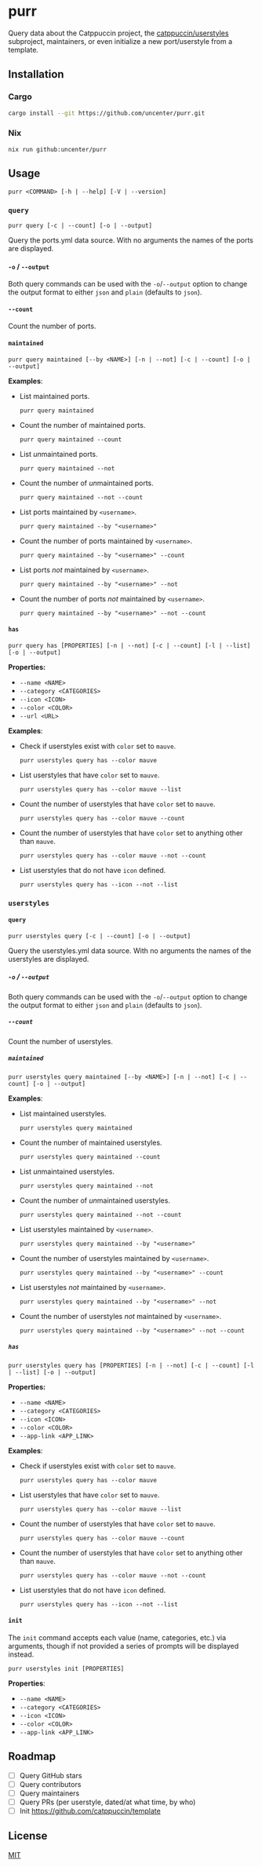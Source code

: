 # purr

Query data about the Catppuccin project, the [catppuccin/userstyles](https://github.com/catppuccin/userstyles) subproject, maintainers, or even initialize a new port/userstyle from a template.

## Installation

### Cargo

```sh
cargo install --git https://github.com/uncenter/purr.git
```

### Nix

```
nix run github:uncenter/purr
```

## Usage

```
purr <COMMAND> [-h | --help] [-V | --version]
```

### `query`

```
purr query [-c | --count] [-o | --output]
```

Query the ports.yml data source. With no arguments the names of the ports are displayed.

#### `-o` / `--output`

Both query commands can be used with the `-o`/`--output` option to change the output format to either `json` and `plain` (defaults to `json`).

#### `--count`

Count the number of ports.

#### `maintained`

```
purr query maintained [--by <NAME>] [-n | --not] [-c | --count] [-o | --output]
```

**Examples**:

- List maintained ports.

  ```
  purr query maintained
  ```

- Count the number of maintained ports.

  ```
  purr query maintained --count
  ```

- List *un*maintained ports.

  ```
  purr query maintained --not
  ```

- Count the number of *un*maintained ports.

  ```
  purr query maintained --not --count
  ```

- List ports maintained by `<username>`.

  ```
  purr query maintained --by "<username>"
  ```

- Count the number of ports maintained by `<username>`.

  ```
  purr query maintained --by "<username>" --count
  ```

- List ports _not_ maintained by `<username>`.

  ```
  purr query maintained --by "<username>" --not
  ```

- Count the number of ports _not_ maintained by `<username>`.

  ```
  purr query maintained --by "<username>" --not --count
  ```

#### `has`

```
purr query has [PROPERTIES] [-n | --not] [-c | --count] [-l | --list] [-o | --output]
```

**Properties:**

- `--name <NAME>`
- `--category <CATEGORIES>`
- `--icon <ICON>`
- `--color <COLOR>`
- `--url <URL>`

**Examples**:

- Check if userstyles exist with `color` set to `mauve`.

  ```
  purr userstyles query has --color mauve
  ```

- List userstyles that have `color` set to `mauve`.

  ```
  purr userstyles query has --color mauve --list
  ```

- Count the number of userstyles that have `color` set to `mauve`.

  ```
  purr userstyles query has --color mauve --count
  ```

- Count the number of userstyles that have `color` set to anything other than `mauve`.

  ```
  purr userstyles query has --color mauve --not --count
  ```

- List userstyles that do not have `icon` defined.

  ```
  purr userstyles query has --icon --not --list
  ```

### `userstyles`

#### `query`

```
purr userstyles query [-c | --count] [-o | --output]
```

Query the userstyles.yml data source. With no arguments the names of the userstyles are displayed.

##### `-o` / `--output`

Both query commands can be used with the `-o`/`--output` option to change the output format to either `json` and `plain` (defaults to `json`).

##### `--count`

Count the number of userstyles.

##### `maintained`

```
purr userstyles query maintained [--by <NAME>] [-n | --not] [-c | --count] [-o | --output]
```

**Examples**:

- List maintained userstyles.

  ```
  purr userstyles query maintained
  ```

- Count the number of maintained userstyles.

  ```
  purr userstyles query maintained --count
  ```

- List *un*maintained userstyles.

  ```
  purr userstyles query maintained --not
  ```

- Count the number of *un*maintained userstyles.

  ```
  purr userstyles query maintained --not --count
  ```

- List userstyles maintained by `<username>`.

  ```
  purr userstyles query maintained --by "<username>"
  ```

- Count the number of userstyles maintained by `<username>`.

  ```
  purr userstyles query maintained --by "<username>" --count
  ```

- List userstyles _not_ maintained by `<username>`.

  ```
  purr userstyles query maintained --by "<username>" --not
  ```

- Count the number of userstyles _not_ maintained by `<username>`.

  ```
  purr userstyles query maintained --by "<username>" --not --count
  ```

##### `has`

```
purr userstyles query has [PROPERTIES] [-n | --not] [-c | --count] [-l | --list] [-o | --output]
```

**Properties:**

- `--name <NAME>`
- `--category <CATEGORIES>`
- `--icon <ICON>`
- `--color <COLOR>`
- `--app-link <APP_LINK>`

**Examples**:

- Check if userstyles exist with `color` set to `mauve`.

  ```
  purr userstyles query has --color mauve
  ```

- List userstyles that have `color` set to `mauve`.

  ```
  purr userstyles query has --color mauve --list
  ```

- Count the number of userstyles that have `color` set to `mauve`.

  ```
  purr userstyles query has --color mauve --count
  ```

- Count the number of userstyles that have `color` set to anything other than `mauve`.

  ```
  purr userstyles query has --color mauve --not --count
  ```

- List userstyles that do not have `icon` defined.

  ```
  purr userstyles query has --icon --not --list
  ```

#### `init`

The `init` command accepts each value (name, categories, etc.) via arguments, though if not provided a series of prompts will be displayed instead.

```
purr userstyles init [PROPERTIES]
```

**Properties**:

- `--name <NAME>`
- `--category <CATEGORIES>`
- `--icon <ICON>`
- `--color <COLOR>`
- `--app-link <APP_LINK>`

## Roadmap

- [ ] Query GitHub stars
- [ ] Query contributors
- [ ] Query maintainers
- [ ] Query PRs (per userstyle, dated/at what time, by who)
- [ ] Init https://github.com/catppuccin/template

## License

[MIT](LICENSE)
